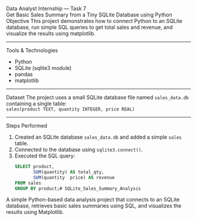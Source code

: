  Data Analyst Internship — Task 7  
Get Basic Sales Summary from a Tiny SQLite Database using Python
 Objective
This project demonstrates how to connect Python to an SQLite database, run simple SQL queries to get total sales and revenue, and visualize the results using matplotlib.

---
Tools & Technologies
- Python
- SQLite (sqlite3 module)
- pandas
- matplotlib

---
 Dataset
The project uses a small SQLite database file named `sales_data.db` containing a single table:  
`sales(product TEXT, quantity INTEGER, price REAL)`

---
 Steps Performed
1. Created an SQLite database `sales_data.db` and added a simple `sales` table.  
2. Connected to the database using `sqlite3.connect()`.  
3. Executed the SQL query:
   ```sql
   SELECT product, 
          SUM(quantity) AS total_qty, 
          SUM(quantity  price) AS revenue
   FROM sales
   GROUP BY product;# SQLite_Sales_Summary_Analysis
A simple Python-based data analysis project that connects to an SQLite database, retrieves basic sales summaries using SQL, and visualizes the results using Matplotlib.
